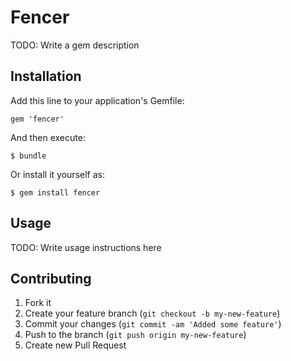 # Fencer

TODO: Write a gem description

## Installation

Add this line to your application's Gemfile:

    gem 'fencer'

And then execute:

    $ bundle

Or install it yourself as:

    $ gem install fencer

## Usage

TODO: Write usage instructions here

## Contributing

1. Fork it
2. Create your feature branch (`git checkout -b my-new-feature`)
3. Commit your changes (`git commit -am 'Added some feature'`)
4. Push to the branch (`git push origin my-new-feature`)
5. Create new Pull Request

